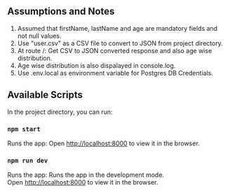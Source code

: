 ## Assumptions and Notes

1. Assumed that firstName, lastName and age are mandatory fields and not null values.
2. Use "user.csv" as a CSV file to convert to JSON from project directory.
3. At route /: Get CSV to JSON converted response and also age wise distribution.
4. Age wise distribution is also dispalayed in console.log.
5. Use .env.local as environment variable for Postgres DB Credentials.

## Available Scripts

In the project directory, you can run:

### `npm start`

Runs the app:
Open [http://localhost:8000](http://localhost:8000) to view it in the browser.

### `npm run dev`

Runs the app:
Runs the app in the development mode.\
Open [http://localhost:8000](http://localhost:8000) to view it in the browser.
